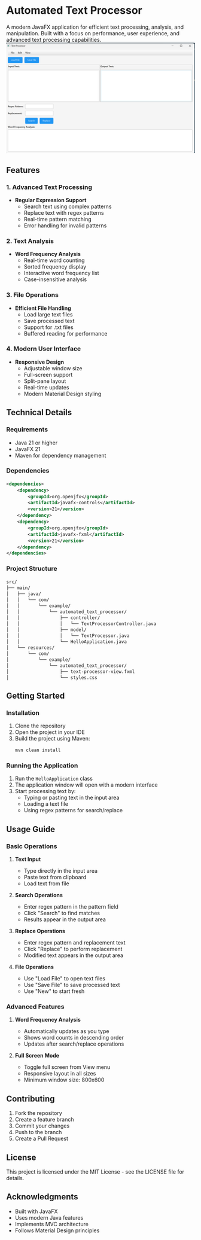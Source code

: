# Automated Text Processor

A modern JavaFX application for efficient text processing, analysis, and manipulation. Built with a focus on performance, user experience, and advanced text processing capabilities.
![img.png](img.png)

## Features

### 1. Advanced Text Processing
- **Regular Expression Support**
  - Search text using complex patterns
  - Replace text with regex patterns
  - Real-time pattern matching
  - Error handling for invalid patterns

### 2. Text Analysis
- **Word Frequency Analysis**
  - Real-time word counting
  - Sorted frequency display
  - Interactive word frequency list
  - Case-insensitive analysis

### 3. File Operations
- **Efficient File Handling**
  - Load large text files
  - Save processed text
  - Support for .txt files
  - Buffered reading for performance

### 4. Modern User Interface
- **Responsive Design**
  - Adjustable window size
  - Full-screen support
  - Split-pane layout
  - Real-time updates
  - Modern Material Design styling

## Technical Details

### Requirements
- Java 21 or higher
- JavaFX 21
- Maven for dependency management

### Dependencies
```xml
<dependencies>
    <dependency>
        <groupId>org.openjfx</groupId>
        <artifactId>javafx-controls</artifactId>
        <version>21</version>
    </dependency>
    <dependency>
        <groupId>org.openjfx</groupId>
        <artifactId>javafx-fxml</artifactId>
        <version>21</version>
    </dependency>
</dependencies>
```

### Project Structure
```
src/
├── main/
│   ├── java/
│   │   └── com/
│   │       └── example/
│   │           └── automated_text_processor/
│   │               ├── controller/
│   │               │   └── TextProcessorController.java
│   │               ├── model/
│   │               │   └── TextProcessor.java
│   │               └── HelloApplication.java
│   └── resources/
│       └── com/
│           └── example/
│               └── automated_text_processor/
│                   ├── text-processor-view.fxml
│                   └── styles.css
```

## Getting Started

### Installation
1. Clone the repository
2. Open the project in your IDE
3. Build the project using Maven:
   ```bash
   mvn clean install
   ```

### Running the Application
1. Run the `HelloApplication` class
2. The application window will open with a modern interface
3. Start processing text by:
   - Typing or pasting text in the input area
   - Loading a text file
   - Using regex patterns for search/replace

## Usage Guide

### Basic Operations
1. **Text Input**
   - Type directly in the input area
   - Paste text from clipboard
   - Load text from file

2. **Search Operations**
   - Enter regex pattern in the pattern field
   - Click "Search" to find matches
   - Results appear in the output area

3. **Replace Operations**
   - Enter regex pattern and replacement text
   - Click "Replace" to perform replacement
   - Modified text appears in the output area

4. **File Operations**
   - Use "Load File" to open text files
   - Use "Save File" to save processed text
   - Use "New" to start fresh

### Advanced Features
1. **Word Frequency Analysis**
   - Automatically updates as you type
   - Shows word counts in descending order
   - Updates after search/replace operations

2. **Full Screen Mode**
   - Toggle full screen from View menu
   - Responsive layout in all sizes
   - Minimum window size: 800x600

## Contributing
1. Fork the repository
2. Create a feature branch
3. Commit your changes
4. Push to the branch
5. Create a Pull Request

## License
This project is licensed under the MIT License - see the LICENSE file for details.

## Acknowledgments
- Built with JavaFX
- Uses modern Java features
- Implements MVC architecture
- Follows Material Design principles 